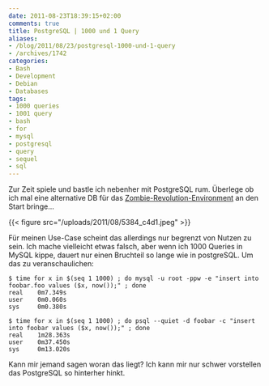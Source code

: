 ```yaml
---
date: 2011-08-23T18:39:15+02:00
comments: true
title: PostgreSQL | 1000 und 1 Query
aliases:
- /blog/2011/08/23/postgresql-1000-und-1-query
- /archives/1742
categories:
- Bash
- Development
- Debian
- Databases
tags:
- 1000 queries
- 1001 query
- bash
- for
- mysql
- postgresql
- query
- sequel
- sql
---
```


Zur Zeit spiele und bastle ich nebenher mit PostgreSQL rum. Überlege ob ich
mal eine alternative DB für das
[Zombie-Revolution-Environment](http://zombies.n0q.org) an den Start
bringe...

{{< figure src="/uploads/2011/08/5384_c4d1.jpeg" >}}

Für meinen Use-Case scheint das allerdings nur begrenzt von Nutzen zu sein.
Ich mache vielleicht etwas falsch, aber wenn ich 1000 Queries in MySQL
kippe, dauert nur einen Bruchteil so lange wie in postgreSQL. Um das zu
veranschaulichen:

```
$ time for x in $(seq 1 1000) ; do mysql -u root -ppw -e "insert into foobar.foo values ($x, now());" ; done
real    0m7.349s
user    0m0.060s
sys     0m0.380s
```

```
$ time for x in $(seq 1 1000) ; do psql --quiet -d foobar -c "insert into foobar values ($x, now());" ; done
real    1m28.363s
user    0m37.450s
sys     0m13.020s
```

Kann mir jemand sagen woran das liegt? Ich kann mir nur schwer vorstellen
das PostgreSQL so hinterher hinkt.
